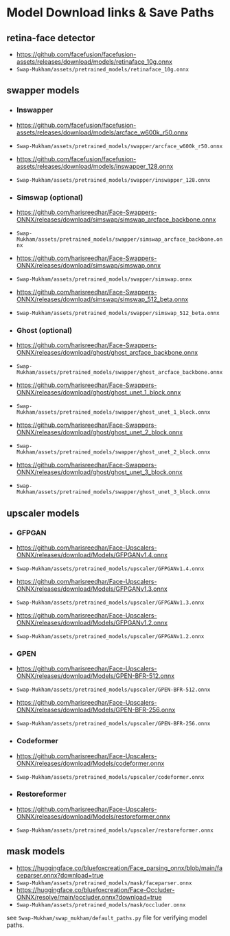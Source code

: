 # Model Download links & Save Paths

## retina-face detector

- https://github.com/facefusion/facefusion-assets/releases/download/models/retinaface_10g.onnx
- ``Swap-Mukham/assets/pretrained_models/retinaface_10g.onnx``

## swapper models

- ### Inswapper
- https://github.com/facefusion/facefusion-assets/releases/download/models/arcface_w600k_r50.onnx
- ``Swap-Mukham/assets/pretrained_models/swapper/arcface_w600k_r50.onnx``
- https://github.com/facefusion/facefusion-assets/releases/download/models/inswapper_128.onnx
- ``Swap-Mukham/assets/pretrained_models/swapper/inswapper_128.onnx``

- ### Simswap (optional)
- https://github.com/harisreedhar/Face-Swappers-ONNX/releases/download/simswap/simswap_arcface_backbone.onnx
- ``Swap-Mukham/assets/pretrained_models/swapper/simswap_arcface_backbone.onnx``
- https://github.com/harisreedhar/Face-Swappers-ONNX/releases/download/simswap/simswap.onnx
- ``Swap-Mukham/assets/pretrained_models/swapper/simswap.onnx``
- https://github.com/harisreedhar/Face-Swappers-ONNX/releases/download/simswap/simswap_512_beta.onnx
- ``Swap-Mukham/assets/pretrained_models/swapper/simswap_512_beta.onnx``

- ### Ghost (optional)
- https://github.com/harisreedhar/Face-Swappers-ONNX/releases/download/ghost/ghost_arcface_backbone.onnx
- ``Swap-Mukham/assets/pretrained_models/swapper/ghost_arcface_backbone.onnx``
- https://github.com/harisreedhar/Face-Swappers-ONNX/releases/download/ghost/ghost_unet_1_block.onnx
- ``Swap-Mukham/assets/pretrained_models/swapper/ghost_unet_1_block.onnx``
- https://github.com/harisreedhar/Face-Swappers-ONNX/releases/download/ghost/ghost_unet_2_block.onnx
- ``Swap-Mukham/assets/pretrained_models/swapper/ghost_unet_2_block.onnx``
- https://github.com/harisreedhar/Face-Swappers-ONNX/releases/download/ghost/ghost_unet_3_block.onnx
- ``Swap-Mukham/assets/pretrained_models/swapper/ghost_unet_3_block.onnx``


## upscaler models

- ### GFPGAN
- https://github.com/harisreedhar/Face-Upscalers-ONNX/releases/download/Models/GFPGANv1.4.onnx
- ``Swap-Mukham/assets/pretrained_models/upscaler/GFPGANv1.4.onnx``
- https://github.com/harisreedhar/Face-Upscalers-ONNX/releases/download/Models/GFPGANv1.3.onnx
- ``Swap-Mukham/assets/pretrained_models/upscaler/GFPGANv1.3.onnx``
- https://github.com/harisreedhar/Face-Upscalers-ONNX/releases/download/Models/GFPGANv1.2.onnx
- ``Swap-Mukham/assets/pretrained_models/upscaler/GFPGANv1.2.onnx``

- ### GPEN
- https://github.com/harisreedhar/Face-Upscalers-ONNX/releases/download/Models/GPEN-BFR-512.onnx
- ``Swap-Mukham/assets/pretrained_models/upscaler/GPEN-BFR-512.onnx``
- https://github.com/harisreedhar/Face-Upscalers-ONNX/releases/download/Models/GPEN-BFR-256.onnx
- ``Swap-Mukham/assets/pretrained_models/upscaler/GPEN-BFR-256.onnx``

- ### Codeformer
- https://github.com/harisreedhar/Face-Upscalers-ONNX/releases/download/Models/codeformer.onnx
- ``Swap-Mukham/assets/pretrained_models/upscaler/codeformer.onnx``

- ### Restoreformer
- https://github.com/harisreedhar/Face-Upscalers-ONNX/releases/download/Models/restoreformer.onnx
- ``Swap-Mukham/assets/pretrained_models/upscaler/restoreformer.onnx``


## mask models

- https://huggingface.co/bluefoxcreation/Face_parsing_onnx/blob/main/faceparser.onnx?download=true
- ``Swap-Mukham/assets/pretrained_models/mask/faceparser.onnx``
- https://huggingface.co/bluefoxcreation/Face-Occluder-ONNX/resolve/main/occluder.onnx?download=true
- ``Swap-Mukham/assets/pretrained_models/mask/occluder.onnx``


see `Swap-Mukham/swap_mukham/default_paths.py` file for verifying model paths.
